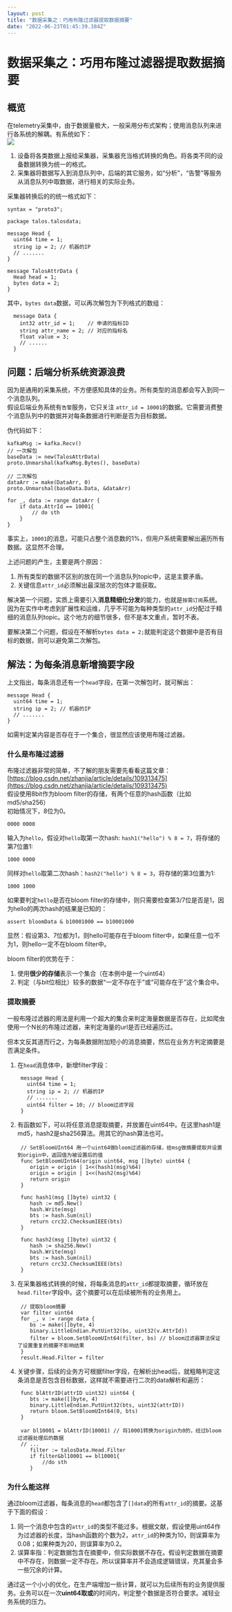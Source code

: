 ```yaml
---
layout: post
title: "数据采集之：巧用布隆过滤器提取数据摘要"
date: "2022-06-23T01:45:39.384Z"
---
```

数据采集之：巧用布隆过滤器提取数据摘要
===================

概览
--

在telemetry采集中，由于数据量极大，一般采用分布式架构；使用消息队列来进行各系统的解耦。有系统如下：  
![](https://www.superpig.win/static/upload/202206/file_1655705875000_22.png)

1.  设备将各类数据上报给采集器，采集器充当格式转换的角色。将各类不同的设备数据转换为统一的格式。
2.  采集器将数据写入到消息队列中，后端的其它服务，如“分析”，“告警”等服务从消息队列中取数据，进行相关的实际业务。

采集器转换后的的统一格式如下：

    syntax = "proto3";
    
    package talos.talosdata;
    
    message Head {
      uint64 time = 1;
      string ip = 2; // 机器的IP
      // .......
    }
    
    message TalosAttrData {
      Head head = 1;
      bytes data = 2;
    }
    

其中，`bytes data`数据，可以再次解包为下列格式的数组：

      message Data {
        int32 attr_id = 1;    // 申请的指标ID
        string attr_name = 2; // 对应的指标名
        float value = 3;
    	// ......
      }
    

问题：后端分析系统资源浪费
-------------

因为是通用的采集系统，不方便感知具体的业务。所有类型的消息都会写入到同一个消息队列。  
假设后端业务系统有`告警`服务，它只关注 `attr_id = 10001`的数据。它需要消费整个消息队列中的数据并对每条数据进行判断是否为目标数据。

伪代码如下：

    kafkaMsg := kafka.Recv()
    // 一次解包
    baseData := new(TalosAttrData) 
    proto.Unmarshal(kafkaMsg.Bytes(), baseData)
    
    // 二次解包
    dataArr := make(DataArr, 0)
    proto.Unmarshal(baseData.Data, &dataArr)
    
    for _, data := range dataArr {
    	if data.AttrId == 10001{
    		// do sth
    	}
    }
    

事实上，`10001`的消息，可能只占整个消息数的1%，但用户系统需要解出遍历所有数据。这显然不合理。

上述问题的产生，主要是两个原因：

1.  所有类型的数据不区别的放在同一个消息队列topic中，这是主要矛盾。
2.  关键信息`attr_id`必须解出最深层次的包体才能获取。

解决第一个问题，实质上需要引入**消息精细化分发**的能力，也就是`按需订阅`系统。因为在实作中考虑到扩展性和运维，几乎不可能为每种类型的`attr_id`分配过于精细的消息队列topic。这个地方的细节很多，但不是本文重点，暂时不表。

要解决第二个问题，假设在不解析`bytes data = 2;`就能判定这个数据中是否有目标的数据，则可以避免第二次解包。

解法：为每条消息新增摘要字段
--------------

上文指出，每条消息还有一个`head`字段，在第一次解包时，就可解出：

    message Head {
      uint64 time = 1;
      string ip = 2; // 机器的IP
      // .......
    }
    

如需判定某内容是否存在于一个集合，很显然应该使用布隆过滤器。

### 什么是布隆过滤器

布隆过滤器非常的简单，不了解的朋友需要先看看这篇文章：[https://blog.csdn.net/zhanjia/article/details/109313475](https://blog.csdn.net/zhanjia/article/details/109313475)  
假设使用8bit作为bloom filter的存储，有两个任意的hash函数（比如md5/sha256）  
初始情况下，8位为0。

    0000 0000
    

输入为`hello`，假设对`hello`取第一次hash: `hash1("hello") % 8 = 7`，将存储的第7位置1:

    1000 0000
    

同样对`hello`取第二次hash：`hash2("hello") % 8 = 3`，将存储的第3位置为1:

    1000 1000
    

如果要判定`hello`是否在bloom filter的存储中，则只需要检查第3/7位是否是1，因为hello的两次hash的结果是已知的：

    assert bloomData & b10001000 == b10001000
    

显然：假设第3、7位都为1，则hello可能存在于bloom filter中，如果任意一位不为1，则hello一定不在bloom filter中。

bloom filter的优势在于：

1.  使用**很少的存储**表示一个集合（在本例中是一个uint64）
2.  判定（与bit位相比）较多的数据“一定不存在于”或“可能存在于”这个集合中。

### 提取摘要

一般布隆过滤器的用法是利用一个超大的集合来判定海量数据是否存在，比如爬虫使用一个N长的布隆过滤器，来判定海量的url是否已经遍历过。

但本文反其道而行之，为每条数据附加短小的消息摘要，然后在业务方判定摘要是否满足条件。

1.  在`head`消息体中，新增filter字段：
    
         message Head {
           uint64 time = 1;
           string ip = 2; // 机器的IP
           // .......
           uint64 filter = 10; // bloom过滤字段
         }
        
    
2.  有函数如下，可以将任意消息提取摘要，并放置在uint64中。在这里hash1是md5，hash2是sha256算法。用其它的hash算法也可。
    
         // SetBloomUInt64 用一个uint64做bloom过滤器的存储，给msg做摘要提取并设置到origin中，返回值为被设置后的值
         func SetBloomUInt64(origin uint64, msg []byte) uint64 {
         	origin = origin | 1<<(hash1(msg)%64)
         	origin = origin | 1<<(hash2(msg)%64)
         	return origin
         }
        
         func hash1(msg []byte) uint32 {
         	hash := md5.New()
         	hash.Write(msg)
         	bts := hash.Sum(nil)
         	return crc32.ChecksumIEEE(bts)
         }
        
         func hash2(msg []byte) uint32 {
         	hash := sha256.New()
         	hash.Write(msg)
         	bts := hash.Sum(nil)
         	return crc32.ChecksumIEEE(bts)
         }
        
    
3.  在采集器格式转换的时候，将每条消息的`attr_id`都提取摘要，循环放在`head.filter`字段中。这个摘要可以在后续被所有的业务用上。
    
         // 提取bloom摘要
         var filter uint64
         for _, v := range data {
         	bs := make([]byte, 4)
         	binary.LittleEndian.PutUint32(bs, uint32(v.AttrId))
         	filter = bloom.SetBloomUInt64(filter, bs) // bloom过滤器算法保证了设置重复的摘要不影响结果
         }
         result.Head.Filter = filter
        
    
4.  关键步骤，后续的业务方可根据filter字段，在解析出head后，就粗略判定这条消息是否包含目标数据，这样就不需要进行二次的data解析和遍历：
    
         func blAttrID(attrID uint32) uint64 {
         	bts := make([]byte, 4)
         	binary.LittleEndian.PutUint32(bts, uint32(attrID))
         	return bloom.SetBloomUInt64(0, bts)
         }
        
         var bl10001 = blAttrID(10001) // 将10001转换为origin为0的，经过bloom过滤器处理后的数据
         // ...
         	filter := talosData.Head.Filter
         	if filter&bl10001 == bl10001{
         		//do sth
         	}
        
    

### 为什么能这样

通过bloom过滤器，每条消息的`head`都包含了`[]data`的所有`attr_id`的摘要。这基于下面的假设：

1.  同一个消息中包含的`attr_id`的类型不能过多。根据文献，假设使用uint64作为过滤器的长度，当hash函数的个数为2，`attr_id`的种类为10，则误算率为0.08；如果种类为20，则误算率为0.2。
2.  误算率指：判定数据包含在摘要中，但实际数据不存在。假设判定数据在摘要中不存在，则数据一定不存在。所以误算率并不会造成逻辑错误，充其量会多一些冗余的计算。

通过这一个小小的优化，在生产端增加一些计算，就可以为后续所有的业务提供服务。业务可以在一次**uint64取或**的时间内，判定整个数据是否符合要求。减轻业务系统的压力。